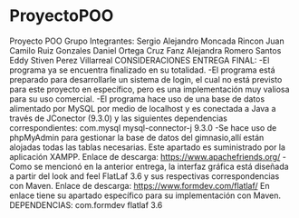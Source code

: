 # ProyectoPOO
Proyecto POO Grupo
Integrantes:
Sergio Alejandro Moncada Rincon
Juan Camilo Ruiz Gonzales
Daniel Ortega Cruz
Fanz Alejandra Romero Santos
Eddy Stiven Perez Villarreal
CONSIDERACIONES ENTREGA FINAL:
-El programa ya se encuentra finalizado en su totalidad.
-El programa está preparado para desarrollarle un sistema de login, el cual no está previsto para este proyecto en específico, pero es una implementación muy valiosa para su uso comercial.
-El programa hace uso de una base de datos alimentado por MySQL por medio de localhost y es conectada a Java a través de JConector (9.3.0) y las siguientes dependencias correspondientes:
<dependency>
  <groupId>com.mysql</groupId>
  <artifactId>mysql-connector-j</artifactId>
  <version>9.3.0</version>
</dependency>
-Se hace uso de phpMyAdmin para gestionar la base de datos del gimnasio,allí están alojadas todas las tablas necesarias. Este apartado es suministrado por la aplicación XAMPP.
Enlace de descarga: https://www.apachefriends.org/
-Como se mencionó en la anterior entrega, la interfaz gráfica está diseñada a partir del look and feel FlatLaf 3.6 y sus respectivas correspondencias con Maven.
Enlace de descarga: https://www.formdev.com/flatlaf/
En enlace tiene su apartado específico para su implementación con Maven.
DEPENDENCIAS:
<dependency>
  <groupId>com.formdev</groupId>
  <artifactId>flatlaf</artifactId>
  <version>3.6</version>
</dependency>
